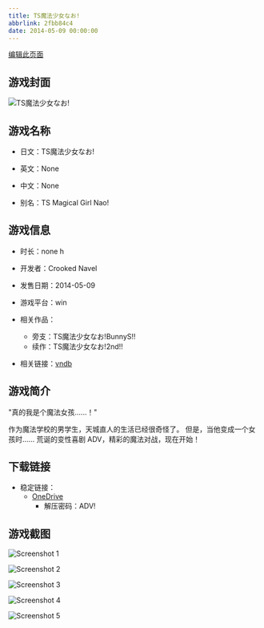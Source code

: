 ```yaml
---
title: TS魔法少女なお!
abbrlink: 2fbb84c4
date: 2014-05-09 00:00:00
---
```

[编辑此页面](https://github.com/ACG-3/ADV3-source/blob/main/source/_posts/games/TS%E9%AD%94%E6%B3%95%E5%B0%91%E5%A5%B3%E3%81%AA%E3%81%8A%21.md)

## 游戏封面

![TS魔法少女なお!](https://pan.timero.xyz/onedrive/img_lib_001/TS%E9%AD%94%E6%B3%95%E5%B0%91%E5%A5%B3%E3%81%AA%E3%81%8A%21_cover.avif)


## 游戏名称

- 日文：TS魔法少女なお!
- 英文：None
- 中文：None

- 别名：TS Magical Girl Nao!


## 游戏信息

- 时长：none h
- 开发者：Crooked Navel
- 发售日期：2014-05-09
- 游戏平台：win
- 相关作品：
   - 旁支：TS魔法少女なお!BunnyS!!
   - 续作：TS魔法少女なお!2nd!!

- 相关链接：[vndb](https://vndb.org/v15223)


## 游戏简介

"真的我是个魔法女孩......！"

作为魔法学校的男学生，天城直人的生活已经很奇怪了。
但是，当他变成一个女孩时......
荒诞的变性喜剧 ADV，精彩的魔法对战，现在开始！




## 下载链接

- 稳定链接：
    - [OneDrive](https://pan.timero.xyz/onedrive/adv_lib_001/TS%E9%AD%94%E6%B3%95%E5%B0%91%E5%A5%B3%E3%81%AA%E3%81%8A%21)
        - 解压密码：ADV!



## 游戏截图


![Screenshot 1](https://pan.timero.xyz/onedrive/img_lib_001/TS%E9%AD%94%E6%B3%95%E5%B0%91%E5%A5%B3%E3%81%AA%E3%81%8A%21_Screenshot_1.avif)

![Screenshot 2](https://pan.timero.xyz/onedrive/img_lib_001/TS%E9%AD%94%E6%B3%95%E5%B0%91%E5%A5%B3%E3%81%AA%E3%81%8A%21_Screenshot_2.avif)

![Screenshot 3](https://pan.timero.xyz/onedrive/img_lib_001/TS%E9%AD%94%E6%B3%95%E5%B0%91%E5%A5%B3%E3%81%AA%E3%81%8A%21_Screenshot_3.avif)

![Screenshot 4](https://pan.timero.xyz/onedrive/img_lib_001/TS%E9%AD%94%E6%B3%95%E5%B0%91%E5%A5%B3%E3%81%AA%E3%81%8A%21_Screenshot_4.avif)

![Screenshot 5](https://pan.timero.xyz/onedrive/img_lib_001/TS%E9%AD%94%E6%B3%95%E5%B0%91%E5%A5%B3%E3%81%AA%E3%81%8A%21_Screenshot_5.avif)

